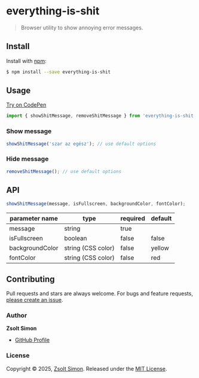 # everything-is-shit

> Browser utility to show annoying error messages.

## Install

Install with [npm](https://www.npmjs.com/):

```sh
$ npm install --save everything-is-shit
```

## Usage
[Try on CodePen](https://codepen.io/zsoltsimon97/pen/raNwBaG)

```js
import { showShitMessage, removeShitMessage } from 'everything-is-shit';
```

### Show message
```js
showShitMessage('szar az egész'); // use default options
```
### Hide message
```js
removeShitMessage(); // use default options
```

## API

```js
showShitMessage(message, isFullscreen, backgroundColor, fontColor);
```

| parameter name | type | required | default |
|----------------|------|----------|---------|
| message | string | true |   |
| isFullscreen | boolean | false | false  |
| backgroundColor | string (CSS color) | false |  yellow |
| fontColor | string (CSS color)  | false | red  |

## Contributing

Pull requests and stars are always welcome. For bugs and feature requests, [please create an issue](../../issues/new).

### Author

**Zsolt Simon**

* [GitHub Profile](https://github.com/zsoltsimon97)

### License

Copyright © 2025, [Zsolt Simon](https://github.com/zsoltsimon97).
Released under the [MIT License](LICENSE).
